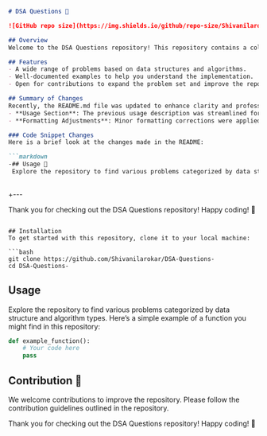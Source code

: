 ```markdown
# DSA Questions 🌟

![GitHub repo size](https://img.shields.io/github/repo-size/Shivanilarokar/DSA-Questions-) ![GitHub contributors](https://img.shields.io/github/contributors/Shivanilarokar/DSA-Questions-) ![GitHub stars](https://img.shields.io/github/stars/Shivanilarokar/DSA-Questions-) ![GitHub forks](https://img.shields.io/github/forks/Shivanilarokar/DSA-Questions-)

## Overview
Welcome to the DSA Questions repository! This repository contains a collection of problems categorized by various data structures and algorithms, aimed at helping you enhance your coding skills.

## Features
- A wide range of problems based on data structures and algorithms.
- Well-documented examples to help you understand the implementation.
- Open for contributions to expand the problem set and improve the repository.

## Summary of Changes
Recently, the README.md file was updated to enhance clarity and professionalism. The following changes were made:
- **Usage Section**: The previous usage description was streamlined for better readability.
- **Formatting Adjustments**: Minor formatting corrections were applied for consistency.

### Code Snippet Changes
Here is a brief look at the changes made in the README:

```markdown
-## Usage 🚀
 Explore the repository to find various problems categorized by data structure and algorithm types. Here’s a simple example of a function you might find in this repository:
 
 ```
 
+--- 

Thank you for checking out the DSA Questions repository! Happy coding! 🎉
```

## Installation
To get started with this repository, clone it to your local machine:

```bash
git clone https://github.com/Shivanilarokar/DSA-Questions-
cd DSA-Questions-
```

## Usage
Explore the repository to find various problems categorized by data structure and algorithm types. Here’s a simple example of a function you might find in this repository:

```python
def example_function():
    # Your code here
    pass
```

## Contribution 🤝
We welcome contributions to improve the repository. Please follow the contribution guidelines outlined in the repository.

Thank you for checking out the DSA Questions repository! Happy coding! 🎉
```